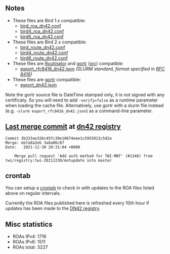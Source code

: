 ## Notes

- These files are Bird 1.x compatible:
  - [bird_roa_dn42.conf](bird_roa_dn42.conf)
  - [bird4_roa_dn42.conf](bird4_roa_dn42.conf)
  - [bird6_roa_dn42.conf](bird6_roa_dn42.conf)
- These files are Bird 2.x compatible:
  - [bird_route_dn42.conf](bird_route_dn42.conf)
  - [bird4_route_dn42.conf](bird4_route_dn42.conf)
  - [bird6_route_dn42.conf](bird6_route_dn42.conf)
- These files are [Routinator][2] and [gortr][3] ([src][6]) compatible:
  - [export_rfc8416_dn42.json](export_rfc8416_dn42.json) _(SLURM standard, format specified in [RFC 8416][4])_
- These files are [gortr][3] compatible:
  - [export_dn42.json](export_dn42.json)

Note the gortr source file is DateTime stamped only, it is not signed with any certificaty. So you will need to add
`-verify=false` as a runtime parameter when loading the cache file. Alternatively, use gortr with a slurm file
instead (e.g. `-slurm export_rfc8416_dn42.json`) as a command-line parameter.

## [Last merge commit][0] at [dn42 registry][1]

```
Commit 3b333ae326c45fc30e10674eee1c5955013c5d2a
Merge: eb7a8a2eb 3a8a06c07
Date:   2021-12-30 20:31:04 +0000

    Merge pull request 'Add auth method for TWI-MNT' (#1346) from twi/registry:twi-20211230/mntupdate into master
```

## crontab

You can setup a [cronjob][5] to check in with updates to the ROA files listed
above on regular intervals.

Currently the ROA files published here is refreshed every 10th hour if
updates has been made to the [DN42 registry][1].

## Misc statistics

- ROAs IPv4:  1716
- ROAs IPv6:  1511
- ROAs total: 3227

[0]: https://git.dn42.dev/dn42/registry/commit/3b333ae326c45fc30e10674eee1c5955013c5d2a
[1]: https://git.dn42.dev/dn42/registry
[2]: https://github.com/NLnetLabs/routinator
[3]: https://github.com/cloudflare/gortr
[4]: https://tools.ietf.org/html/rfc8416
[5]: doc/crontab.md
[6]: https://github.com/cloudflare/gortr/#configure-filters-and-overrides-slurm

